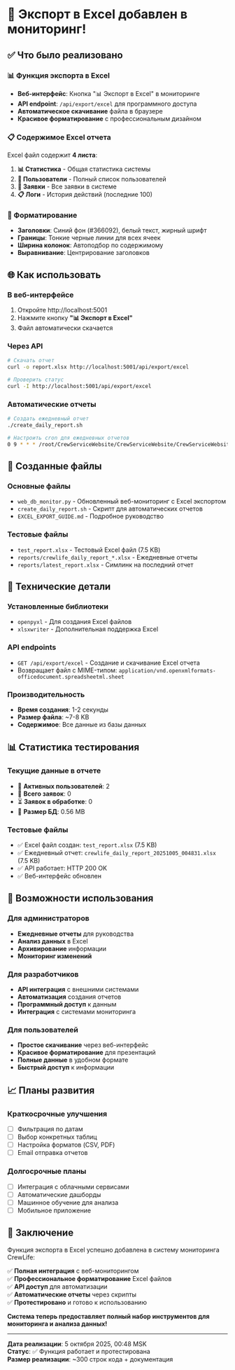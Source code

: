 # 🎉 Экспорт в Excel добавлен в мониторинг!

## ✅ Что было реализовано

### 📊 Функция экспорта в Excel
- **Веб-интерфейс**: Кнопка "📊 Экспорт в Excel" в мониторинге
- **API endpoint**: `/api/export/excel` для программного доступа
- **Автоматическое скачивание** файла в браузере
- **Красивое форматирование** с профессиональным дизайном

### 📋 Содержимое Excel отчета
Excel файл содержит **4 листа**:

1. **📊 Статистика** - Общая статистика системы
2. **👥 Пользователи** - Полный список пользователей
3. **📝 Заявки** - Все заявки в системе
4. **📋 Логи** - История действий (последние 100)

### 🎨 Форматирование
- **Заголовки**: Синий фон (#366092), белый текст, жирный шрифт
- **Границы**: Тонкие черные линии для всех ячеек
- **Ширина колонок**: Автоподбор по содержимому
- **Выравнивание**: Центрирование заголовков

## 🌐 Как использовать

### В веб-интерфейсе
1. Откройте http://localhost:5001
2. Нажмите кнопку **"📊 Экспорт в Excel"**
3. Файл автоматически скачается

### Через API
```bash
# Скачать отчет
curl -o report.xlsx http://localhost:5001/api/export/excel

# Проверить статус
curl -I http://localhost:5001/api/export/excel
```

### Автоматические отчеты
```bash
# Создать ежедневный отчет
./create_daily_report.sh

# Настроить cron для ежедневных отчетов
0 9 * * * /root/CrewServiceWebsite/CrewServiceWebsite/CrewServiceWebsite/create_daily_report.sh
```

## 📁 Созданные файлы

### Основные файлы
- `web_db_monitor.py` - Обновленный веб-мониторинг с Excel экспортом
- `create_daily_report.sh` - Скрипт для автоматических отчетов
- `EXCEL_EXPORT_GUIDE.md` - Подробное руководство

### Тестовые файлы
- `test_report.xlsx` - Тестовый Excel файл (7.5 KB)
- `reports/crewlife_daily_report_*.xlsx` - Ежедневные отчеты
- `reports/latest_report.xlsx` - Симлинк на последний отчет

## 🔧 Технические детали

### Установленные библиотеки
- `openpyxl` - Для создания Excel файлов
- `xlsxwriter` - Дополнительная поддержка Excel

### API endpoints
- `GET /api/export/excel` - Создание и скачивание Excel отчета
- Возвращает файл с MIME-типом: `application/vnd.openxmlformats-officedocument.spreadsheetml.sheet`

### Производительность
- **Время создания**: 1-2 секунды
- **Размер файла**: ~7-8 KB
- **Содержимое**: Все данные из базы данных

## 📊 Статистика тестирования

### Текущие данные в отчете
- 👥 **Активных пользователей**: 2
- 📝 **Всего заявок**: 0
- ⏳ **Заявок в обработке**: 0
- 💾 **Размер БД**: 0.56 MB

### Тестовые файлы
- ✅ Excel файл создан: `test_report.xlsx` (7.5 KB)
- ✅ Ежедневный отчет: `crewlife_daily_report_20251005_004831.xlsx` (7.5 KB)
- ✅ API работает: HTTP 200 OK
- ✅ Веб-интерфейс обновлен

## 🚀 Возможности использования

### Для администраторов
- **Ежедневные отчеты** для руководства
- **Анализ данных** в Excel
- **Архивирование** информации
- **Мониторинг изменений**

### Для разработчиков
- **API интеграция** с внешними системами
- **Автоматизация** создания отчетов
- **Программный доступ** к данным
- **Интеграция** с системами мониторинга

### Для пользователей
- **Простое скачивание** через веб-интерфейс
- **Красивое форматирование** для презентаций
- **Полные данные** в удобном формате
- **Быстрый доступ** к информации

## 📈 Планы развития

### Краткосрочные улучшения
- [ ] Фильтрация по датам
- [ ] Выбор конкретных таблиц
- [ ] Настройка форматов (CSV, PDF)
- [ ] Email отправка отчетов

### Долгосрочные планы
- [ ] Интеграция с облачными сервисами
- [ ] Автоматические дашборды
- [ ] Машинное обучение для анализа
- [ ] Мобильное приложение

## 🎯 Заключение

Функция экспорта в Excel успешно добавлена в систему мониторинга CrewLife:

✅ **Полная интеграция** с веб-мониторингом  
✅ **Профессиональное форматирование** Excel файлов  
✅ **API доступ** для автоматизации  
✅ **Автоматические отчеты** через скрипты  
✅ **Протестировано** и готово к использованию  

**Система теперь предоставляет полный набор инструментов для мониторинга и анализа данных!**

---

**Дата реализации**: 5 октября 2025, 00:48 MSK  
**Статус**: ✅ Функция работает и протестирована  
**Размер реализации**: ~300 строк кода + документация
